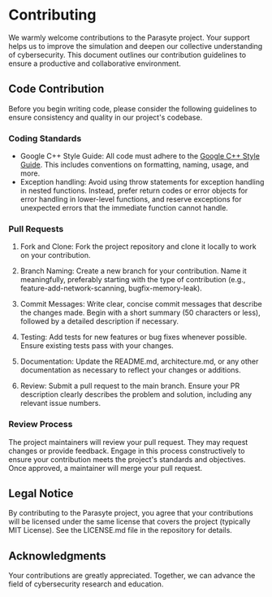 # Contributing

We warmly welcome contributions to the Parasyte project. Your support helps us to improve the simulation and deepen our collective understanding of cybersecurity. This document outlines our contribution guidelines to ensure a productive and collaborative environment.

## Code Contribution

Before you begin writing code, please consider the following guidelines to ensure consistency and quality in our project's codebase.

### Coding Standards

- Google C++ Style Guide: All code must adhere to the [Google C++ Style Guide](https://google.github.io/styleguide/cppguide.html). This includes conventions on formatting, naming, usage, and more.
- Exception handling: Avoid using throw statements for exception handling in nested functions. Instead, prefer return codes or error objects for error handling in lower-level functions, and reserve exceptions for unexpected errors that the immediate function cannot handle.

### Pull Requests

1. Fork and Clone: Fork the project repository and clone it locally to work on your contribution.
    
2. Branch Naming: Create a new branch for your contribution. Name it meaningfully, preferably starting with the type of contribution (e.g., feature-add-network-scanning, bugfix-memory-leak).

3. Commit Messages: Write clear, concise commit messages that describe the changes made. Begin with a short summary (50 characters or less), followed by a detailed description if necessary.

4. Testing: Add tests for new features or bug fixes whenever possible. Ensure existing tests pass with your changes.

5. Documentation: Update the README.md, architecture.md, or any other documentation as necessary to reflect your changes or additions.

6. Review: Submit a pull request to the main branch. Ensure your PR description clearly describes the problem and solution, including any relevant issue numbers.

### Review Process

The project maintainers will review your pull request. They may request changes or provide feedback. Engage in this process constructively to ensure your contribution meets the project's standards and objectives. Once approved, a maintainer will merge your pull request.

## Legal Notice

By contributing to the Parasyte project, you agree that your contributions will be licensed under the same license that covers the project (typically MIT License). See the LICENSE.md file in the repository for details.

## Acknowledgments

Your contributions are greatly appreciated. Together, we can advance the field of cybersecurity research and education.